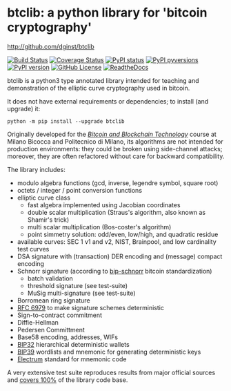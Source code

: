 # btclib: a python library for 'bitcoin cryptography'

<http://github.com/dginst/btclib>

[![Build Status](https://travis-ci.org/dginst/btclib.svg)](https://travis-ci.org/dginst/btclib)
[![Coverage Status](https://coveralls.io/repos/github/dginst/btclib/badge.svg)](https://coveralls.io/github/dginst/btclib)
[![PyPI status](https://img.shields.io/pypi/status/btclib.svg)](https://pypi.python.org/pypi/btclib/)
[![PyPI pyversions](https://img.shields.io/pypi/pyversions/btclib.svg)](https://pypi.python.org/pypi/btclib/)
[![PyPI version](https://img.shields.io/pypi/v/btclib.svg)](https://pypi.python.org/pypi/btclib/)
[![GitHub License](https://img.shields.io/github/license/dginst/btclib.svg)](https://github.com/dginst/btclib/blob/master/LICENSE)
[![ReadtheDocs](https://img.shields.io/readthedocs/btclib.svg)](https://btclib.readthedocs.io)


btclib is a python3 type annotated library intended for teaching and
demonstration of the elliptic curve cryptography used in bitcoin.

It does not have external requirements or dependencies;
to install (and upgrade) it:

```shell
python -m pip install --upgrade btclib
```

Originally developed for the
[_Bitcoin and Blockchain Technology_](https://www.ametrano.net/bbt/) course
at Milano Bicocca and Politecnico di Milano, its algorithms are not intended
for production environments: they could be broken using side-channel attacks;
moreover, they are often refactored without care for backward compatibility.

The library includes:

- modulo algebra functions (gcd, inverse, legendre symbol, square root)
- octets / integer / point conversion functions
- elliptic curve class
  - fast algebra implemented using Jacobian coordinates
  - double scalar multiplication (Straus's algorithm, also known as
    Shamir's trick)
  - multi scalar multiplication (Bos-coster's algorithm)
  - point simmetry solution: odd/even, low/high, and quadratic residue
- available curves: SEC 1 v1 and v2, NIST, Brainpool, and
  low cardinality test curves
- DSA signature with (transaction) DER encoding and (message) compact encoding
- Schnorr signature (according to
  [bip-schnorr](https://github.com/sipa/bips/blob/bip-schnorr/bip-schnorr.mediawiki)
  bitcoin standardization)
  - batch validation
  - threshold signature (see test-suite)
  - MuSig multi-signature (see test-suite)
- Borromean ring signature
- [RFC 6979](https://tools.ietf.org/html/rfc6979:) to make signature
  schemes deterministic
- Sign-to-contract commitment
- Diffie-Hellman
- Pedersen Committment
- Base58 encoding, addresses, WIFs
- [BIP32](https://github.com/bitcoin/bips/blob/master/bip-0032.mediawiki)
  hierarchical deterministic wallets
- [BIP39](https://github.com/bitcoin/bips/blob/master/bip-0039.mediawiki)
  wordlists and mnemonic for generating deterministic keys
- [Electrum](https://electrum.org/#home) standard for mnemonic code

A very extensive test suite reproduces results from major official sources
and [covers 100%](https://coveralls.io/github/dginst/btclib) of the library
code base.
